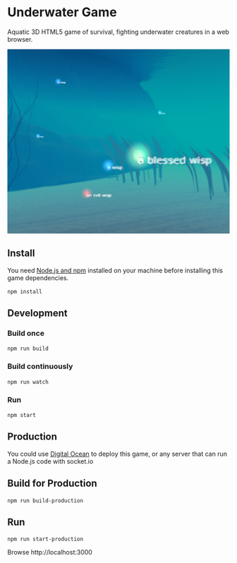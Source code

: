 # Underwater Game
Aquatic 3D HTML5 game of survival, fighting underwater creatures in a web browser.

![Screenshot of Underwater Game](screenshots/2018-09-22-0558.png)

## Install
You need [Node.js and npm](https://nodejs.org/) installed on your machine before installing this game dependencies.

```
npm install
```

## Development

### Build once
```
npm run build
```

### Build continuously
```
npm run watch
```

### Run
```
npm start
```

## Production
You could use [Digital Ocean](https://m.do.co/c/f500245f6b66) to deploy this game, or any server that can run a Node.js code with socket.io

## Build for Production
```
npm run build-production
```

## Run
```
npm run start-production
```

Browse http://localhost:3000
